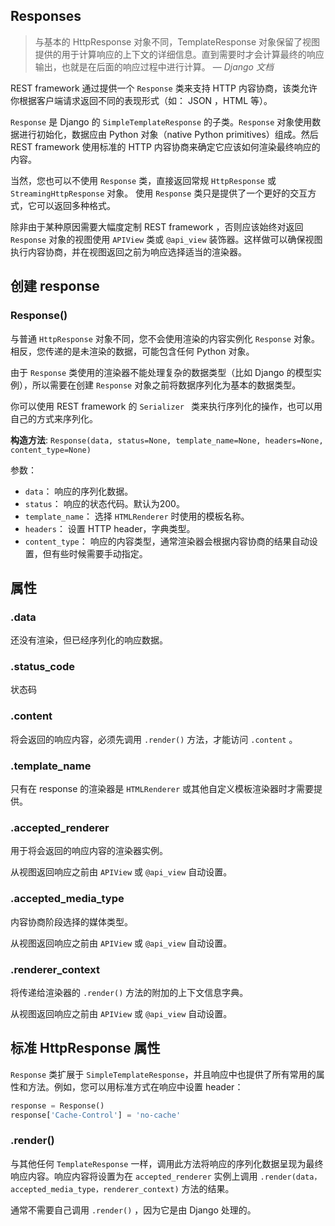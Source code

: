 ## Responses

> 与基本的 HttpResponse 对象不同，TemplateResponse 对象保留了视图提供的用于计算响应的上下文的详细信息。直到需要时才会计算最终的响应输出，也就是在后面的响应过程中进行计算。
> — *Django 文档*

REST framework 通过提供一个 `Response` 类来支持 HTTP 内容协商，该类允许你根据客户端请求返回不同的表现形式（如： JSON ，HTML 等）。

`Response` 是 Django 的 `SimpleTemplateResponse` 的子类。`Response` 对象使用数据进行初始化，数据应由 Python 对象（native Python primitives）组成。然后 REST framework 使用标准的 HTTP 内容协商来确定它应该如何渲染最终响应的内容。


当然，您也可以不使用 `Response` 类，直接返回常规 `HttpResponse` 或 `StreamingHttpResponse` 对象。 使用 `Response` 类只是提供了一个更好的交互方式，它可以返回多种格式。


除非由于某种原因需要大幅度定制 REST framework ，否则应该始终对返回 `Response` 对象的视图使用 `APIView` 类或 `@api_view` 装饰器。这样做可以确保视图执行内容协商，并在视图返回之前为响应选择适当的渲染器。


## 创建 response

### Response()

与普通 `HttpResponse` 对象不同，您不会使用渲染的内容实例化 `Response` 对象。相反，您传递的是未渲染的数据，可能包含任何 Python 对象。

由于 `Response` 类使用的渲染器不能处理复杂的数据类型（比如 Django 的模型实例），所以需要在创建 `Response` 对象之前将数据序列化为基本的数据类型。

你可以使用 REST framework 的 `Serializer ` 类来执行序列化的操作，也可以用自己的方式来序列化。


**构造方法**: `Response(data, status=None, template_name=None, headers=None, content_type=None)`  


参数：
 * `data`： 响应的序列化数据。
 * `status`： 响应的状态代码。默认为200。
 * `template_name`： 选择 `HTMLRenderer` 时使用的模板名称。
 * `headers`： 设置 HTTP header，字典类型。
 * `content_type`： 响应的内容类型，通常渲染器会根据内容协商的结果自动设置，但有些时候需要手动指定。


## 属性

### .data

还没有渲染，但已经序列化的响应数据。

### .status_code

状态码

### .content

将会返回的响应内容，必须先调用 `.render()` 方法，才能访问 `.content` 。

### .template_name

只有在 response 的渲染器是 `HTMLRenderer` 或其他自定义模板渲染器时才需要提供。

### .accepted_renderer

用于将会返回的响应内容的渲染器实例。

从视图返回响应之前由 `APIView` 或 `@api_view` 自动设置。

### .accepted_media_type

内容协商阶段选择的媒体类型。

从视图返回响应之前由 `APIView` 或 `@api_view` 自动设置。

### .renderer_context

将传递给渲染器的 `.render()` 方法的附加的上下文信息字典。

从视图返回响应之前由 `APIView` 或 `@api_view` 自动设置。

## 标准 HttpResponse 属性

`Response` 类扩展于 `SimpleTemplateResponse`，并且响应中也提供了所有常用的属性和方法。例如，您可以用标准方式在响应中设置 header：
``` python
response = Response()
response['Cache-Control'] = 'no-cache'
```

### .render()

与其他任何 `TemplateResponse` 一样，调用此方法将响应的序列化数据呈现为最终响应内容。响应内容将设置为在 `accepted_renderer` 实例上调用 `.render(data，accepted_media_type，renderer_context)` 方法的结果。

通常不需要自己调用 `.render()` ，因为它是由 Django 处理的。

